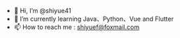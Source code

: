 - 👋 Hi, I’m @shiyue41
- 🌱 I’m currently learning Java、Python、Vue and Flutter
- 📫 How to reach me : shiyuef@foxmail.com

